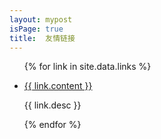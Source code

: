 ```yaml
---
layout: mypost
isPage: true
title:  友情链接
---
```

<ul>
    {% for link in site.data.links %}
    <li>
        <p><a href="{{ link.url }}" title="{{ link.title }}" target="_blank">{{ link.content }}</a></p>
        <p>{{ link.desc }}</p>
    </li>
    {% endfor %}
</ul>